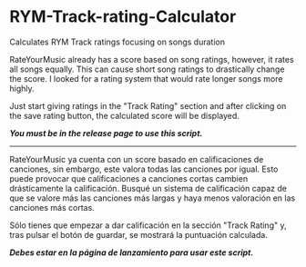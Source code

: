 # RYM-Track-rating-Calculator
Calculates RYM Track ratings focusing on songs duration

RateYourMusic already has a score based on song ratings, however, it rates all songs equally. This can cause short song ratings to drastically change the score.
I looked for a rating system that would rate longer songs more highly.

Just start giving ratings in the "Track Rating" section and after clicking on the save rating button, the calculated score will be displayed.

***You must be in the release page to use this script.***

---

RateYourMusic ya cuenta con un score basado en calificaciones de canciones, sin embargo, este valora todas las canciones por igual. Esto puede provocar que calificaciones a canciones cortas cambien drásticamente la calificación.
Busqué un sistema de calificación capaz de que se valore más las canciones más largas y haya menos valoración en las canciones más cortas.

Sólo tienes que empezar a dar calificación en la sección "Track Rating" y, tras pulsar el botón de guardar, se mostrará la puntuación calculada.

***Debes estar en la página de lanzamiento para usar este script.***
